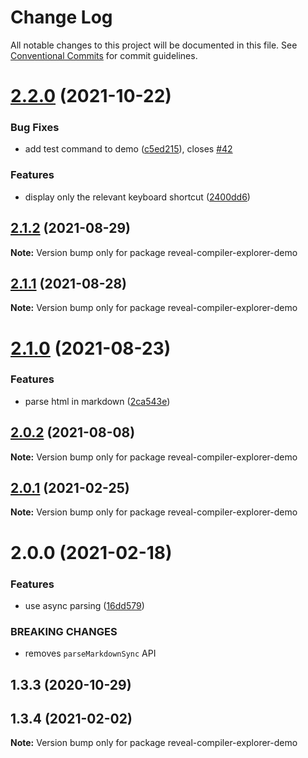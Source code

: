 # Change Log

All notable changes to this project will be documented in this file.
See [Conventional Commits](https://conventionalcommits.org) for commit guidelines.

# [2.2.0](https://github.com/dvirtz/reveal-compiler-explorer/compare/reveal-compiler-explorer-demo@2.1.2...reveal-compiler-explorer-demo@2.2.0) (2021-10-22)


### Bug Fixes

* add test command to demo ([c5ed215](https://github.com/dvirtz/reveal-compiler-explorer/commit/c5ed21589bbe664980314fd4ccdea3e1d414638b)), closes [#42](https://github.com/dvirtz/reveal-compiler-explorer/issues/42)


### Features

* display only the relevant keyboard shortcut ([2400dd6](https://github.com/dvirtz/reveal-compiler-explorer/commit/2400dd67cbde7304ee54fd5bbf3b2ac954e7c1b7))





## [2.1.2](https://github.com/dvirtz/reveal-compiler-explorer/compare/reveal-compiler-explorer-demo@2.1.1...reveal-compiler-explorer-demo@2.1.2) (2021-08-29)

**Note:** Version bump only for package reveal-compiler-explorer-demo





## [2.1.1](https://github.com/dvirtz/reveal-compiler-explorer/compare/reveal-compiler-explorer-demo@2.1.0...reveal-compiler-explorer-demo@2.1.1) (2021-08-28)

**Note:** Version bump only for package reveal-compiler-explorer-demo





# [2.1.0](https://github.com/dvirtz/reveal-compiler-explorer/compare/reveal-compiler-explorer-demo@2.0.2...reveal-compiler-explorer-demo@2.1.0) (2021-08-23)


### Features

* parse html in markdown ([2ca543e](https://github.com/dvirtz/reveal-compiler-explorer/commit/2ca543e6552dddcc57beeceb9930f556bc4e2cc5))





## [2.0.2](https://github.com/dvirtz/reveal-compiler-explorer/compare/reveal-compiler-explorer-demo@2.0.1...reveal-compiler-explorer-demo@2.0.2) (2021-08-08)

**Note:** Version bump only for package reveal-compiler-explorer-demo





## [2.0.1](https://github.com/dvirtz/reveal-compiler-explorer/compare/reveal-compiler-explorer-demo@2.0.0...reveal-compiler-explorer-demo@2.0.1) (2021-02-25)

**Note:** Version bump only for package reveal-compiler-explorer-demo





# 2.0.0 (2021-02-18)


### Features

* use async parsing ([16dd579](https://github.com/dvirtz/reveal-compiler-explorer/commit/16dd579d1e075c9e45389a2ef4f099db64dcccc1))


### BREAKING CHANGES

* removes `parseMarkdownSync` API



## 1.3.3 (2020-10-29)





## 1.3.4 (2021-02-02)

**Note:** Version bump only for package reveal-compiler-explorer-demo
